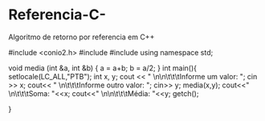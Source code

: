 # Referencia-C-
Algoritmo de retorno por referencia em C++

#include <conio2.h>
#include <iostream>
#include <iomanip>
using namespace std;

void media (int &a, int &b)
{ a = a+b;
  b = a/2;
}
int main(){
    setlocale(LC_ALL,"PTB");
    int x, y;
    cout << "   \n\n\t\t\tInforme um valor: ";
    cin >> x;
    cout<< "   \n\t\t\tInforme outro valor: ";
    cin>> y;
    media(x,y);
    cout<<"   \n\t\t\tSoma: "<<x;
    cout<<"   \n\n\t\t\tMédia: "<<y;
    getch();


}
